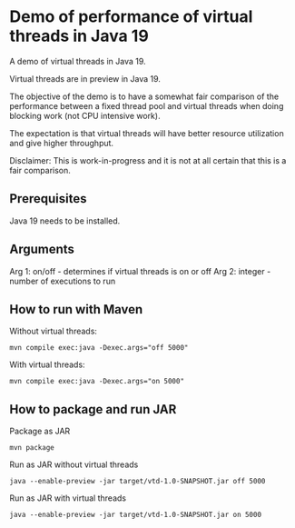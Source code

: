 # Demo of performance of virtual threads in Java 19

A demo of virtual threads in Java 19.

Virtual threads are in preview in Java 19.

The objective of the demo is to have a somewhat fair comparison of the performance 
between a fixed thread pool and virtual threads 
when doing blocking work (not CPU intensive work).

The expectation is that virtual threads will have better resource utilization and give higher throughput.

Disclaimer: This is work-in-progress and it is not at all certain that this is a fair comparison.

## Prerequisites

Java 19 needs to be installed.

## Arguments

Arg 1: on/off - determines if virtual threads is on or off
Arg 2: integer - number of executions to run

## How to run with Maven

Without virtual threads:
```
mvn compile exec:java -Dexec.args="off 5000"
```

With virtual threads:
```
mvn compile exec:java -Dexec.args="on 5000"
```

## How to package and run JAR

Package as JAR
```
mvn package
```

Run as JAR without virtual threads
```
java --enable-preview -jar target/vtd-1.0-SNAPSHOT.jar off 5000
```


Run as JAR with virtual threads
```
java --enable-preview -jar target/vtd-1.0-SNAPSHOT.jar on 5000
```
